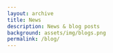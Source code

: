 ```yaml
---
layout: archive
title: News
description: News & blog posts
background: assets/img/blogs.png
permalink: /blog/
---
```


<!-- Content here would shop up above your list of posts -->
